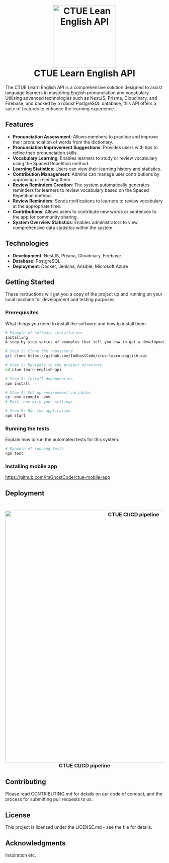 <h1 align="center">
  <br>
  <a href="#"><img src="https://github.com/ImGhostCode/ctue-learn-english-api/assets/97029516/a1deb3a7-3a44-461e-ad83-27c0916b5b68" alt="CTUE Lean English API" width="200"></a>
  <br>
  CTUE Learn English API
  <br>
</h1>


The CTUE Learn English API is a comprehensive solution designed to assist language learners in mastering English pronunciation and vocabulary. Utilizing advanced technologies such as NestJS, Prisma, Cloudinary, and Firebase, and backed by a robust PostgreSQL database, this API offers a suite of features to enhance the learning experience.

## Features

- **Pronunciation Assessment**: Allows members to practice and improve their pronunciation of words from the dictionary.
- **Pronunciation Improvement Suggestions**: Provides users with tips to refine their pronunciation skills.
- **Vocabulary Learning**: Enables learners to study or review vocabulary using the Spaced Repetition method.
- **Learning Statistics**: Users can view their learning history and statistics.
- **Contribution Management**: Admins can manage user contributions by approving or rejecting them.
- **Review Reminders Creation**: The system automatically generates reminders for learners to review vocabulary based on the Spaced Repetition method.
- **Review Reminders**: Sends notifications to learners to review vocabulary at the appropriate time.
- **Contributions**: Allows users to contribute new words or sentences to the app for community sharing.
- **System Overview Statistics**: Enables administrators to view comprehensive data statistics within the system.

## Technologies

- **Development**: NestJS, Prisma, Cloudinary, Firebase
- **Database**: PostgreSQL
- **Deployment**: Docker, Jenkins, Ansible, Microsoft Azure

## Getting Started

These instructions will get you a copy of the project up and running on your local machine for development and testing purposes.

### Prerequisites

What things you need to install the software and how to install them.

```bash
# Example of software installation
Installing
A step by step series of examples that tell you how to get a development environment running.

# Step 1: Clone the repository
git clone https://github.com/ImGhostCode/ctue-learn-english-api

# Step 2: Navigate to the project directory
cd ctue-learn-english-api

# Step 3: Install dependencies
npm install

# Step 4: Set up environment variables
cp .env.example .env
# Edit .env with your settings

# Step 5: Run the application
npm start
```
### Running the tests
Explain how to run the automated tests for this system.

```bash
# Example of running tests
npm test
```

### Installing mobile app
https://github.com/ImGhostCode/ctue-mobile-app

## Deployment
<h3 align="center">
  <br>
  <a href="#"><img src="https://github.com/ImGhostCode/ctue-learn-english-api/assets/97029516/c4431593-18da-4b1f-8052-5075d28058da" alt="CTUE CI/CD pipeline" width="800"></a>
  <br>
   CTUE CI/CD pipeline
  <br>
</h3>

## Contributing
Please read CONTRIBUTING.md for details on our code of conduct, and the process for submitting pull requests to us.

## License
This project is licensed under the LICENSE.md - see the file for details.

## Acknowledgments
Inspiration
etc.
